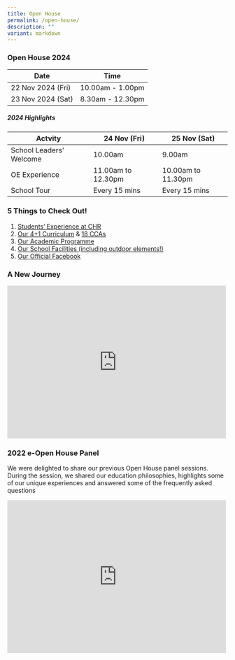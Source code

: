 ```yaml
---
title: Open House
permalink: /open-house/
description: ""
variant: markdown
---
```

### Open House 2024
| Date | Time |
| -------- | -------- |
| 22 Nov 2024 (Fri)    | 10.00am - 1.00pm  |
| 23 Nov 2024 (Sat)    | 8.30am - 12.30pm  |


##### 2024 Highlights

| Actvity |24 Nov (Fri)| 25 Nov (Sat)|
| --------| --------|--------|
| School Leaders' Welcome| 10.00am  |9.00am|
| OE Experience| 11.00am to 12.30pm |10.00am to 11.30pm|
| School Tour| Every 15 mins|Every 15 mins|

### 5 Things to Check Out!
1.   [Students’ Experience at CHR](/our-experience/chrianattributes/)
2.  [Our 4+1 Curriculum](/our-experience/4plus1/) &amp; [18 CCAs](https://www.christchurchsec.moe.edu.sg/chr-experience/Co-Curricular-Activities/The-Boys-Brigade/)
3.  [Our Academic Programme](https://www.christchurchsec.moe.edu.sg/our-curriculum/Academic/english/)
4.  [Our School Facilities (including outdoor elements!)](https://www.christchurchsec.moe.edu.sg/our-school/school-tour/)
5.  [Our Official Facebook](https://www.facebook.com/ChristChurchSecSchool/)
   
### A New Journey
<iframe width="500" height="350" src="https://www.youtube.com/embed/i5EkHJ6a5Y0" title="YouTube video player" frameborder="0" allow="accelerometer; autoplay; clipboard-write; encrypted-media; gyroscope; picture-in-picture" allowfullscreen=""></iframe>

### 2022 e-Open House Panel
We were delighted to share our previous Open House panel sessions. During the session, we shared our education philosophies, highlights some of our unique experiences and answered some of the frequently asked questions

<iframe width="500" height="350" src="https://www.youtube.com/embed/l60a4OTfHJs" title="YouTube video player" frameborder="0" allow="accelerometer; autoplay; clipboard-write; encrypted-media; gyroscope; picture-in-picture" allowfullscreen=""></iframe>